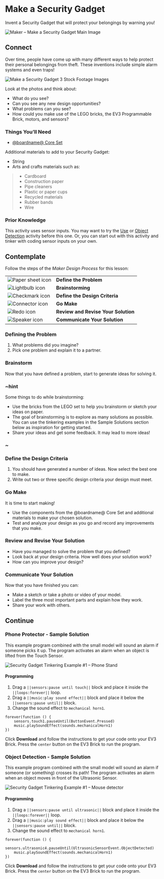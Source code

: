 
# Make a Security Gadget

Invent a Security Gadget that will protect your belongings by warning you!

![Maker – Make a Security Gadget Main Image](/static/lessons/make-a-security-gadget/lego-maker-security-detect.jpg)

## Connect 

Over time, people have come up with many different ways to help protect their personal belongings from theft. These inventions include simple alarm systems and even traps! 

![Make a Security Gadget 3 Stock Footage Images](/static/lessons/make-a-security-gadget/three-stock.jpg)

Look at the photos and think about:

* What do you see?
* Can you see any new design opportunities?
* What problems can you see?
* How could you make use of the LEGO bricks, the EV3 Programmable Brick, motors, and sensors?

### Things You’ll Need

* [@boardname@ Core Set](https://education.lego.com/enus/products/legomindstormseducationev3coreset/5003400)

Additional materials to add to your Security Gadget:

* String
* Arts and crafts materials such as:
>* Cardboard
>* Construction paper
>* Pipe cleaners
>* Plastic or paper cups 
>* Recycled materials
>* Rubber bands
>* Wire

### Prior Knowledge

This activity uses sensor inputs. You may want to try the [Use](/getting-started/use) or [Object Detection](/coding/object-detection) activity before this one. Or, you can start out with this activity and tinker with coding sensor inputs on your own.

## Contemplate

Follow the steps of the _Maker Design Process_ for this lesson:

| | |
|-|-|
| ![Paper sheet icon](/static/maker/design-process-icons/define-problem.png) | **Define the Problem** |
| ![Lightbulb icon](/static/maker/design-process-icons/brainstorming.png) | **Brainstorming** |
| ![Checkmark icon](/static/maker/design-process-icons/define-criteria.png) | **Define the Design Criteria** |
| ![Connector icon](/static/maker/design-process-icons/go-make.png) | **Go Make** |
| ![Redo icon](/static/maker/design-process-icons/review-revise.png) | **Review and Revise Your Solution** |
| ![Speaker icon](/static/maker/design-process-icons/communicate.png) | **Communicate Your Solution** |

### Defining the Problem

1. What problems did you imagine? 
2. Pick one problem and explain it to a partner.

### Brainstorm

Now that you have defined a problem, start to generate ideas for solving it. 

### ~hint

Some things to do while brainstorming:

* Use the bricks from the LEGO set to help you brainstorm or sketch your ideas on paper.
* The goal of brainstorming is to explore as many solutions as possible. You can use the tinkering examples in the Sample Solutions section below as inspiration for getting started.
* Share your ideas and get some feedback. It may lead to more ideas!

### ~ 

### Define the Design Criteria

1. You should have generated a number of ideas. Now select the best one to make. 
2. Write out two or three specific design criteria your design must meet.

### Go Make

It is time to start making!

* Use the components from the @boardname@ Core Set and additional materials to make your chosen solution. 
* Test and analyze your design as you go and record any improvements that you make. 

### Review and Revise Your Solution

* Have you managed to solve the problem that you defined? 
* Look back at your design criteria. How well does your solution work? 
* How can you improve your design?

### Communicate Your Solution

Now that you have finished you can:

* Make a sketch or take a photo or video of your model.
* Label the three most important parts and explain how they work.
* Share your work with others.

## Continue

### Phone Protector - Sample Solution

This example program combined with the small model will sound an alarm if someone picks it up. The program activates an alarm when an object is lifted from the Touch Sensor.

![Security Gadget Tinkering Example #1 – Phone Stand](/static/lessons/make-a-security-gadget/lego-maker-security-gadget.jpg)

#### Programming

1. Drag a ``||sensors:pause until touch||`` block and place it inside the ``||loops:forever||`` loop.
2. Drag a ``||music:play sound effect||`` block and place it below the ``||sensors:pause until||`` block.
3. Change the sound effect to ``mechanical horn1``.

```blocks
forever(function () {
    sensors.touch1.pauseUntil(ButtonEvent.Pressed)
    music.playSoundEffect(sounds.mechanicalHorn1)
})
```

Click **Download** and follow the instructions to get your code onto your EV3 Brick. Press the ``center`` button on the EV3 Brick to run the program.

### Object Detection - Sample Solution

This example program combined with the small model will sound an alarm if someone (or something) crosses its path! The program activates an alarm when an object moves in front of the Ultrasonic Sensor.

![Security Gadget Tinkering Example #1 – Mouse detector](/static/lessons/make-a-security-gadget/lego-maker-security-detect.jpg)

#### Programming

1. Drag a ``||sensors:pause until ultrasonic||`` block and place it inside the ``||loops:forever||`` loop.
2. Drag a ``||music:play sound effect||`` block and place it below the ``||sensors:pause until||`` block.
3. Change the sound effect to ``mechanical horn1``.

```blocks
forever(function () {
    sensors.ultrasonic4.pauseUntil(UltrasonicSensorEvent.ObjectDetected)
    music.playSoundEffect(sounds.mechanicalHorn1)
})
```

Click **Download** and follow the instructions to get your code onto your EV3 Brick. Press the ``center`` button on the EV3 Brick to run the program.
